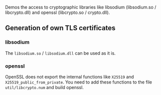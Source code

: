 Demos the access to cryptographic libraries like libsodium (libsodium.so / libcrypto.dll) and openssl (libcrypto.so / crypto.dll).

## Generation of own TLS certificates
### libsodium
The `libsodium.so` / `libsodium.dll` can be used as it is.

### openssl
OpenSSL does not export the internal functions like `X25519` and `X25519_public_from_private`. You need to add these functions to the file `util/libcrypto.num` and build openssl.
